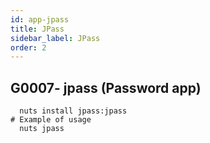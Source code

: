 ```yaml
---
id: app-jpass
title: JPass
sidebar_label: JPass
order: 2
---
```



## G0007- jpass (Password app)
```
  nuts install jpass:jpass
# Example of usage
  nuts jpass
```
